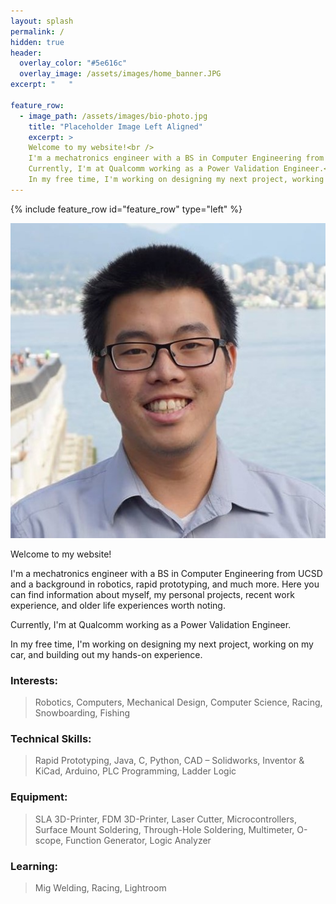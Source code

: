 ```yaml
---
layout: splash
permalink: /
hidden: true
header:
  overlay_color: "#5e616c"
  overlay_image: /assets/images/home_banner.JPG  
excerpt: "   "

feature_row:
  - image_path: /assets/images/bio-photo.jpg
    title: "Placeholder Image Left Aligned"
    excerpt: >
	Welcome to my website!<br />
	I'm a mechatronics engineer with a BS in Computer Engineering from UCSD and a background in robotics, rapid prototyping, and much more. Here you can find information about myself, my personal projects, recent work experience, and older life experiences worth noting. <br />
	Currently, I'm at Qualcomm working as a Power Validation Engineer.<br /.>
	In my free time, I'm working on designing my next project, working on my car, and building out my hands-on experience.
---
```


{% include feature_row id="feature_row" type="left" %}

![Profile](/assets/images/bio-photo.jpg)

Welcome to my website! 

I'm a mechatronics engineer with a BS in Computer Engineering from UCSD and a background in robotics, rapid prototyping, and much more. Here you can find information about myself, my personal projects, recent work experience, and older life experiences worth noting. 

Currently, I'm at Qualcomm working as a Power Validation Engineer.

In my free time, I'm working on designing my next project, working on my car, and building out my hands-on experience.

### Interests: 
>Robotics, Computers, Mechanical Design, Computer Science, Racing, Snowboarding, Fishing

### Technical Skills: 
>Rapid Prototyping, Java, C, Python, CAD – Solidworks, Inventor & KiCad, Arduino, PLC
Programming, Ladder Logic

### Equipment: 
>SLA 3D-Printer, FDM 3D-Printer, Laser Cutter, Microcontrollers, Surface Mount Soldering,
Through-Hole Soldering, Multimeter, O-scope, Function Generator, Logic Analyzer

### Learning: 
>Mig Welding, Racing, Lightroom